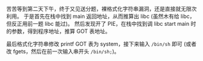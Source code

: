 苦苦等到第二天下午，终于又见送分题，裸格式化字符串漏洞，还是直接就无限次利用。
于是首先在栈中找到 main 返回地址，从而推算出 libc (虽然木有给 libc，但反正用前一题 libc 能过)。
然后发现开了 PIE，在栈中找到调 libc start main 时的参数，得到程序地址，推算 GOT 表地址。

最后格式化字符串修改 printf GOT 表为 system，接下来输入 `/bin/sh` 即可 (或者改 fgets，然后在前一次输入串开头 `/bin/sh;`)。
